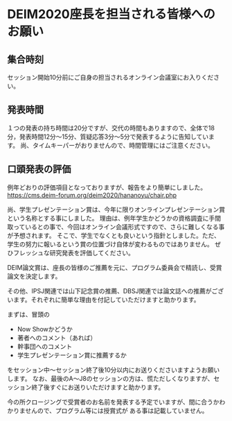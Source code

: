# DEIM2020座長を担当される皆様へのお願い

## 集合時刻
セッション開始10分前にご自身の担当されるオンライン会議室にお入りください。

## 発表時間
１つの発表の持ち時間は20分ですが、交代の時間もありますので、全体で18分，発表時間12分～15分、質疑応答3分～5分で発表するように告知しています。
尚、タイムキーパーがおりませんので、時間管理にはご注意ください。

## 口頭発表の評価
例年どおりの評価項目となっておりますが、報告をより簡単にしました。
https://cms.deim-forum.org/deim2020/hananoyu/chair.php

尚、学生プレゼンテーション賞は、今年に限りオンラインプレゼンテーション賞という名称とする事にしました。
理由は、例年学生かどうかの資格調査に手間取っているとの事で、今回はオンライン会議形式ですので、さらに難しくなる事が予想されます。
そこで、学生でなくとも良いという指針としました。ただ、学生の努力に報いるという賞の位置づけ自体が変わるものではありません。
ぜひフレッシュな研究発表を評価してください。

DEIM論文賞は、座長の皆様のご推薦を元に、プログラム委員会で精読し、受賞論文を決定します。

その他、IPSJ関連では山下記念賞の推薦、DBSJ関連では論文誌への推薦がございます。それぞれに簡単な理由を付記していただけますと助かります。

まずは、冒頭の

- Now Showかどうか
- 著者へのコメント（あれば）
- 幹事団へのコメント
- 学生プレゼンテーション賞に推薦するか

をセッション中～セッション終了後10分以内にお送りくださいますようお願いします。
なお、最後のA～J8のセッションの方は、慌ただしくなりますが、セッション終了後すぐにお送りいただけますと助かります。

今の所クロージングで受賞者のお名前を発表する予定でいますが、間に合うかわかりませんので、プログラム等には授賞式が
ある事は記載していません。
